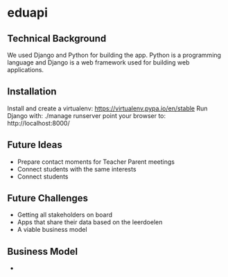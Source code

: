 # eduapi

## Technical Background

We used Django and Python for building the app. Python is a programming language and 
Django is a web framework used for building web applications.

## Installation

Install and create a virtualenv: https://virtualenv.pypa.io/en/stable
Run Django with: ./manage runserver
point your browser to: http://localhost:8000/

## Future Ideas

- Prepare contact moments for Teacher Parent meetings
- Connect students with the same interests
- Connect students 

## Future Challenges

- Getting all stakeholders on board
- Apps that share their data based on the leerdoelen
- A viable business model

## Business Model

 -
